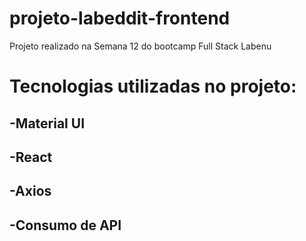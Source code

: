 # projeto-labeddit-frontend
Projeto realizado na Semana 12 do bootcamp Full Stack Labenu
# Tecnologias utilizadas no projeto:
##  -Material UI
##  -React
##  -Axios
##  -Consumo de API

